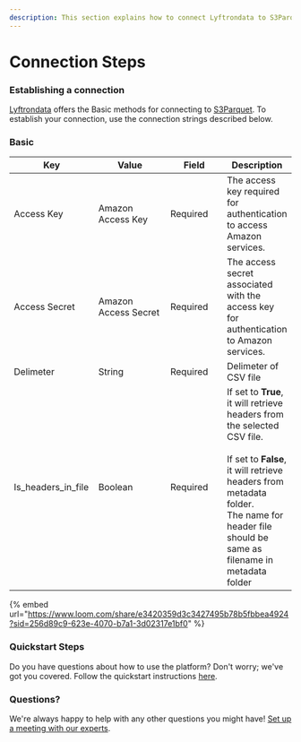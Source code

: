 ```yaml
---
description: This section explains how to connect Lyftrondata to S3Parquet.
---
```


# Connection Steps

### Establishing a connection

[Lyftrondata](https://www.lyftrondata.com) offers the Basic methods for connecting to [S3Parquet](https://www.lyftrondata.com/integration/technology-analytics/amazon-s3/). To establish your connection, use the connection strings described below.

### Basic

<table><thead><tr><th width="137">Key</th><th width="184">Value</th><th width="110">Field</th><th>Description</th></tr></thead><tbody><tr><td>Access Key</td><td>Amazon Access Key</td><td>Required</td><td>The access key required for authentication to access Amazon services.</td></tr><tr><td>Access Secret</td><td>Amazon Access Secret</td><td>Required</td><td>The access secret associated with the access key for authentication to Amazon services.</td></tr><tr><td>Delimeter</td><td>String</td><td>Required</td><td>Delimeter of CSV file</td></tr><tr><td>Is_headers_in_file</td><td>Boolean</td><td>Required</td><td>If set to <strong>True</strong>, it will retrieve headers from  the selected CSV file. <br><br>If set to <strong>False</strong>, it will retrieve headers from metadata folder. <br>                                                     The name for header file should be same as filename in metadata folder</td></tr></tbody></table>

{% embed url="https://www.loom.com/share/e3420359d3c3427495b78b5fbbea4924?sid=256d89c9-623e-4070-b7a1-3d02317e1bf0" %}

### Quickstart Steps

Do you have questions about how to use the platform? Don't worry; we've got you covered. Follow the quickstart instructions [here](./).

### Questions? <a href="#questions" id="questions"></a>

We're always happy to help with any other questions you might have! [Set up a meeting with our experts](https://www.lyftrondata.com/book-a-meeting/).
